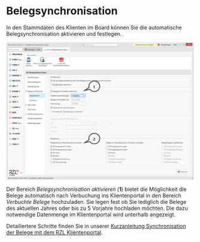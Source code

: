 # Belegsynchronisation

In den Stammdaten des Klienten im Board können Sie die automatische Belegsynchronisation aktivieren und festlegen.

![](img/image107.png)

Der Bereich *Belegsynchronisation aktivieren* (**1**) bietet die Möglichkeit die Belege automatisch nach Verbuchung ins Klientenportal in den Bereich *Verbuchte Belege* hochzuladen. Sie legen fest ob Sie lediglich die Belege des aktuellen Jahres oder bis zu 5 Vorjahre hochladen möchten. Die dazu notwendige Datenmenge im Klientenportal wird
unterhalb angezeigt.

Detailiertere Schritte finden Sie in unserer [Kurzanleitung Synchronisation der Belege mit dem RZL Klientenportal](https://hilfe.rzlsoftware.at/Belegverarbeitung/Kurzanleitungen/Synchronisation%20der%20Belege%20mit%20dem%20RZL%20Klientenportal/).